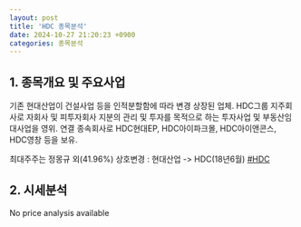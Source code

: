 ```yaml
---
layout: post
title: 'HDC 종목분석'
date: 2024-10-27 21:20:23 +0900
categories: 종목분석
---
```


## 1. 종목개요 및 주요사업

기존 현대산업이 건설사업 등을 인적분할함에 따라 변경 상장된 업체. HDC그룹 지주회사로 자회사 및 피투자회사 지분의 관리 및 투자를 목적으로 하는 투자사업 및 부동산임대사업을 영위. 연결 종속회사로 HDC현대EP, HDC아이파크몰, HDC아이앤콘스, HDC영창 등을 보유.

최대주주는 정몽규 외(41.96%) 상호변경 : 현대산업 -> HDC(18년6월)
[#HDC](#)

## 2. 시세분석

No price analysis available
